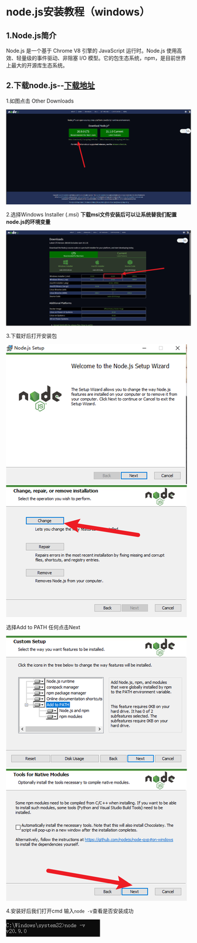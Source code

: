 # node.js安装教程（windows）

## 1.Node.js简介

Node.js 是一个基于 Chrome V8 引擎的 JavaScript 运行时。Node.js 使用高效、轻量级的事件驱动、非阻塞 I/O 模型。它的包生态系统，npm，是目前世界上最大的开源库生态系统。

## 2.下载node.js--[下载地址](https://nodejs.org/en)

1.如图点击 Other Downloads

![image-20231112220422375](../experience/image/1.png)

2.选择Windows Installer (.msi) **下载msi文件安装后可以让系统替我们配置node.js的环境变量**

![image-20231112220756848](../experience/image/2.png)

3.下载好后打开安装包

![image-20231112221449445](../experience/image/3.png)![image-20231112221518498](../experience/image/4.png)

选择Add to PATH 任何点击Next

![image-20231112221539507](../experience/image/5.png)![image-20231112221723463](../experience/image/6.png)

4.安装好后我们打开cmd 输入`node -v`查看是否安装成功

![image-20231112221935685](../experience/image/7.png)